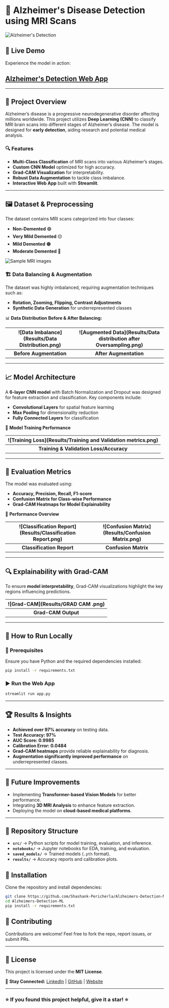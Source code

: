 # 🧠 Alzheimer's Disease Detection using MRI Scans

![Alzheimer's Detection](https://upload.wikimedia.org/wikipedia/commons/thumb/4/4d/Alzheimer%27s_Disease.png/640px-Alzheimer%27s_Disease.png)

## 🚀 Live Demo
Experience the model in action:  
## [Alzheimer's Detection Web App](https://huggingface.co/spaces/Shashank-pericherla/Alzheimers-Detection-ML)

---

## 📌 Project Overview
Alzheimer’s disease is a progressive neurodegenerative disorder affecting millions worldwide. This project utilizes **Deep Learning (CNN)** to classify MRI brain scans into different stages of Alzheimer’s disease. The model is designed for **early detection**, aiding research and potential medical analysis.


### 🔍 Features
- **Multi-Class Classification** of MRI scans into various Alzheimer’s stages.
- **Custom CNN Model** optimized for high accuracy.
- **Grad-CAM Visualization** for interpretability.
- **Robust Data Augmentation** to tackle class imbalance.
- **Interactive Web App** built with **Streamlit**.

---

## 🖼️ Dataset & Preprocessing
The dataset contains MRI scans categorized into four classes:
- **Non-Demented** 🟢
- **Very Mild Demented** 🟡
- **Mild Demented** 🟠
- **Moderate Demented** 🔴

![Sample MRI images](https://github.com/Shashank-Pericherla/Alzheimers-Detection-ML/blob/main/Results/Sample%20MRI%20Images.png)

### 🏗 Data Balancing & Augmentation
The dataset was highly imbalanced, requiring augmentation techniques such as:
- **Rotation, Zooming, Flipping, Contrast Adjustments**
- **Synthetic Data Generation** for underrepresented classes

📊 **Data Distribution Before & After Balancing:**

| ![Data Imbalance](Results/Data Distribution.png) | ![Augmented Data](Results/Data distribution after Oversampling.png) |
|:---------------------------------------------:|:---------------------------------------------:|
| **Before Augmentation** | **After Augmentation** |

---

## 📈 Model Architecture
A **6-layer CNN model** with Batch Normalization and Dropout was designed for feature extraction and classification. Key components include:
- **Convolutional Layers** for spatial feature learning
- **Max Pooling** for dimensionality reduction
- **Fully Connected Layers** for classification

🔧 **Model Training Performance**

| ![Training Loss](Results/Training and Validation metrics.png) |
|:----------------------------------------------------:|
| **Training & Validation Loss/Accuracy** |

---

## 🎯 Evaluation Metrics
The model was evaluated using:
- **Accuracy, Precision, Recall, F1-score**
- **Confusion Matrix for Class-wise Performance**
- **Grad-CAM Heatmaps for Model Explainability**

📌 **Performance Overview**

| ![Classification Report](Results/Classification Report.png) | ![Confusion Matrix](Results/Confusion Matrix.png) |
|:----------------------------------------------------------:|:------------------------------------------------:|
| **Classification Report** | **Confusion Matrix** |

---

## 🔍 Explainability with Grad-CAM
To ensure **model interpretability**, Grad-CAM visualizations highlight the key regions influencing predictions.

| ![Grad-CAM](Results/GRAD CAM .png) |
|:----------------------------------:|
| **Grad-CAM Output** |

---

## 🚀 How to Run Locally
### 🔧 Prerequisites
Ensure you have Python and the required dependencies installed:
```bash
pip install -r requirements.txt
```
### ▶ Run the Web App
```bash
streamlit run app.py
```

---

## 🏆 Results & Insights
- **Achieved over 97% accuracy** on testing data.
- **Test Accuracy: 97%**
- **AUC Score: 0.9985**
- **Calibration Error: 0.0484**
- **Grad-CAM heatmaps** provide reliable explainability for diagnosis.
- **Augmentation significantly improved performance** on underrepresented classes.

---

## 📌 Future Improvements
- Implementing **Transformer-based Vision Models** for better performance.
- Integrating **3D MRI Analysis** to enhance feature extraction.
- Deploying the model on **cloud-based medical platforms**.

---

## 📂 Repository Structure
- **`src/`** → Python scripts for model training, evaluation, and inference.
- **`notebooks/`** → Jupyter notebooks for EDA, training, and evaluation.
- **`saved_models/`** → Trained models (`.pth` format).
- **`results/`** → Accuracy reports and calibration plots.

## 🔧 Installation
Clone the repository and install dependencies:
```bash
git clone https://github.com/Shashank-Pericherla/Alzheimers-Detection-ML.git
cd Alzheimers-Detection-ML
pip install -r requirements.txt
```

## 🤝 Contributing
Contributions are welcome! Feel free to fork the repo, report issues, or submit PRs.

---

## 📜 License
This project is licensed under the **MIT License**.

🔗 **Stay Connected:** [LinkedIn](https://www.linkedin.com/in/geetha-shashank-pericherla/) | [GitHub](https://github.com/Shashank-Pericherla) | [Website](#)

---

### ⭐ If you found this project helpful, give it a star! ⭐

